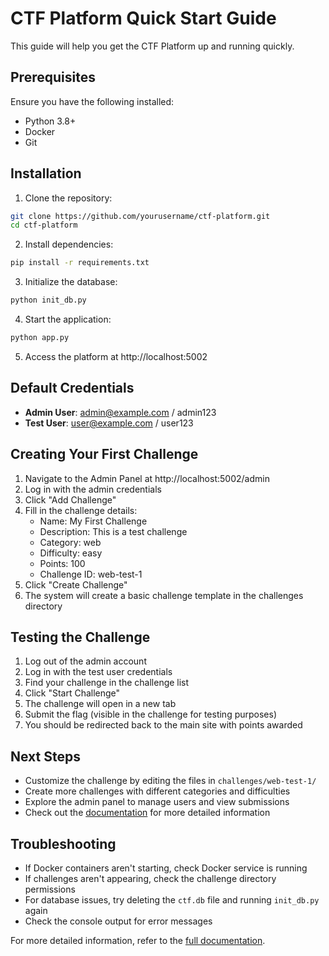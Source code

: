 # CTF Platform Quick Start Guide

This guide will help you get the CTF Platform up and running quickly.

## Prerequisites

Ensure you have the following installed:
- Python 3.8+
- Docker
- Git

## Installation

1. Clone the repository:

```bash
git clone https://github.com/yourusername/ctf-platform.git
cd ctf-platform
```

2. Install dependencies:

```bash
pip install -r requirements.txt
```

3. Initialize the database:

```bash
python init_db.py
```

4. Start the application:

```bash
python app.py
```

5. Access the platform at http://localhost:5002

## Default Credentials

- **Admin User**: admin@example.com / admin123
- **Test User**: user@example.com / user123

## Creating Your First Challenge

1. Navigate to the Admin Panel at http://localhost:5002/admin
2. Log in with the admin credentials
3. Click "Add Challenge"
4. Fill in the challenge details:
   - Name: My First Challenge
   - Description: This is a test challenge
   - Category: web
   - Difficulty: easy
   - Points: 100
   - Challenge ID: web-test-1
5. Click "Create Challenge"
6. The system will create a basic challenge template in the challenges directory

## Testing the Challenge

1. Log out of the admin account
2. Log in with the test user credentials
3. Find your challenge in the challenge list
4. Click "Start Challenge"
5. The challenge will open in a new tab
6. Submit the flag (visible in the challenge for testing purposes)
7. You should be redirected back to the main site with points awarded

## Next Steps

- Customize the challenge by editing the files in `challenges/web-test-1/`
- Create more challenges with different categories and difficulties
- Explore the admin panel to manage users and view submissions
- Check out the [documentation](docs/) for more detailed information

## Troubleshooting

- If Docker containers aren't starting, check Docker service is running
- If challenges aren't appearing, check the challenge directory permissions
- For database issues, try deleting the `ctf.db` file and running `init_db.py` again
- Check the console output for error messages

For more detailed information, refer to the [full documentation](docs/).
